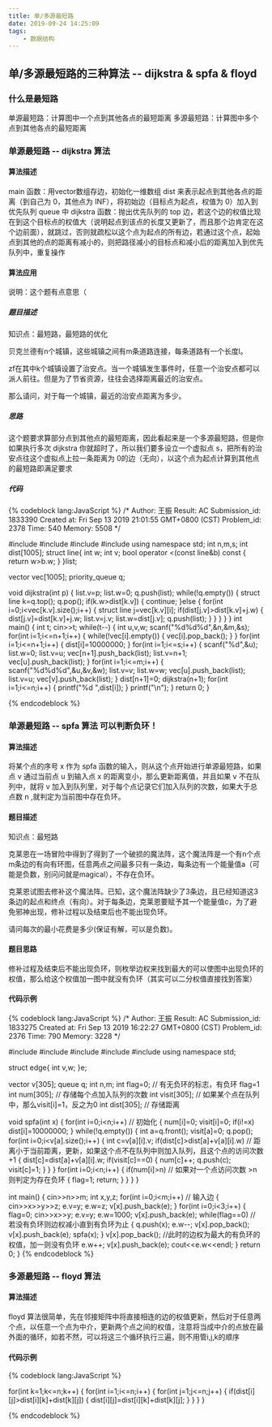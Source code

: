```yaml
---
title: 单/多源最短路
date: 2019-09-24 14:25:09
tags:
    - 数据结构
---
```


## 单/多源最短路的三种算法 -- dijkstra & spfa & floyd

### 什么是最短路

单源最短路：计算图中一个点到其他各点的最短距离
多源最短路：计算图中多个点到其他各点的最短距离

### 单源最短路 -- dijkstra 算法

#### 算法描述

main 函数：用vector数组存边，初始化一维数组 dist 来表示起点到其他各点的距离（到自己为 0，其他点为 INF），将初始边（目标点为起点，权值为 0）加入到优先队列 queue 中
dijkstra 函数：抛出优先队列的 top 边，若这个边的权值比现在到这个目标点的权值大（说明起点到该点的长度又更新了，而且那个边肯定在这个边前面），就跳过，否则就疏松以这个点为起点的所有边，若通过这个点，起始点到其他的点的距离有减小的，则把路径减小的目标点和减小后的距离加入到优先队列中，重复操作
<!--more-->
#### 算法应用

说明：这个题有点意思（

##### 题目描述
知识点：最短路，最短路的优化

贝克兰德有n个城镇，这些城镇之间有m条道路连接，每条道路有一个长度l。

zf在其中k个城镇设置了治安点。当一个城镇发生事件时，任意一个治安点都可以派人前往。但是为了节省资源，往往会选择距离最近的治安点。

那么请问，对于每一个城镇，最近的治安点距离为多少。

##### 思路

这个题要求算部分点到其他点的最短距离，因此看起来是一个多源最短路，但是你如果执行多次 dijkstra 你就超时了，所以我们要多设立一个虚拟点 s，把所有的治安点往这个虚拟点上拉一条距离为 0的边（无向），以这个点为起点计算到其他点的最短路即满足要求

##### 代码

{% codeblock lang:JavaScript %}
/* 
 Author: 王振
 Result: AC	Submission_id: 1833390
 Created at: Fri Sep 13 2019 21:01:55 GMT+0800 (CST)
 Problem_id: 2378	Time: 540	Memory: 5508
*/

#include <iostream>
#include <queue>
#include <vector>
#include <algorithm>
using namespace std;
int n,m,s;
int dist[1005];
struct line{
    int w;
    int v;
    bool operator <(const line&b) const
    {
    	return w>b.w;
	}
}list;

vector <line> vec[1005];
priority_queue <line> q;

void dijkstra(int p)
{
	list.v=p;
	list.w=0;
	q.push(list);
	while(!q.empty())
	{
		struct line k=q.top();
		q.pop();
		if(k.w>dist[k.v])
		{
			continue;
		}else
		{
			for(int i=0;i<vec[k.v].size();i++)
			{
				struct line j=vec[k.v][i];
				if(dist[j.v]>dist[k.v]+j.w)
				{
					dist[j.v]=dist[k.v]+j.w;
					list.v=j.v;
					list.w=dist[j.v];
					q.push(list);
				}
			}
		}
	}
}
int main()
{
	int t;
	cin>>t;
	while(t--)
	{
		int u,v,w;
		scanf("%d%d%d",&n,&m,&s);
		for(int i=1;i<=n+1;i++)
		{
			while(!vec[i].empty())
			{
				vec[i].pop_back();
			}
		}
		for(int i=1;i<=n+1;i++)
		{
			dist[i]=10000000;
		}
		for(int i=1;i<=s;i++)
		{
			scanf("%d",&u);
			list.w=0;
			list.v=u;
			vec[n+1].push_back(list);
			list.v=n+1;
			vec[u].push_back(list);
		}
		for(int i=1;i<=m;i++)
		{
			scanf("%d%d%d",&u,&v,&w);
			list.v=v;
			list.w=w;
			vec[u].push_back(list);
			list.v=u;
			vec[v].push_back(list);
		}
		dist[n+1]=0;
		dijkstra(n+1);
		for(int i=1;i<=n;i++)
		{
			printf("%d ",dist[i]);
		}
		printf("\n");
	}
	return 0;
}

{% endcodeblock %}

### 单源最短路 -- spfa 算法  可以判断负环！

#### 算法描述

将某个点的序号 x 作为 spfa 函数的输入，则从这个点开始进行单源最短路，如果点 v 通过当前点 u 到输入点 x 的距离变小，那么更新距离值，并且如果 v 不在队列中，就将 v 加入到队列里，对于每个点记录它们加入队列的次数，如果大于总点数 n ,就判定为当前图中存在负环。

#### 题目描述

知识点：最短路

克莱恩在一场冒险中得到了得到了一个破损的魔法阵，这个魔法阵是一个有n个点m条边的有向有环图，任意两点之间最多只有一条边，每条边有一个能量值a（可能是负数，别问问就是magical），不存在负环。

克莱恩试图去修补这个魔法阵。已知，这个魔法阵缺少了3条边，且已经知道这3条边的起点和终点（有向）。对于每条边，克莱恩要赋予其一个能量值c，为了避免邪神出现，修补过程以及结束后也不能出现负环。

请问每次的最小花费是多少(保证有解，可以是负数)。

#### 题目思路

修补过程及结束后不能出现负环，则枚举边权来找到最大的可以使图中出现负环的权值，那么给这个权值加一图中就没有负环（其实可以二分权值直接找到答案）

#### 代码示例

{% codeblock lang:JavaScript %}
/* 
 Author: 王振
 Result: AC	Submission_id: 1833275
 Created at: Fri Sep 13 2019 16:22:27 GMT+0800 (CST)
 Problem_id: 2376	Time: 790	Memory: 3228
*/

#include <iostream>
#include <queue>
#include <algorithm>
#include <vector>
#include <cmath>
using namespace std;

struct edge{
	int v,w;
}e;

vector <edge> v[305];
queue <int> q;
int n,m;
int flag=0;                // 有无负环的标志，有负环 flag=1 
int num[305];              // 存储每个点加入队列的次数 
int visit[305];			   // 如果某个点在队列中，那么visit[i]=1，反之为0 
int dist[305];			   // 存储距离 

void spfa(int x)
{
	for(int i=0;i<n;i++)          // 初始化 
	{
		num[i]=0;
		visit[i]=0;
		if(i!=x) dist[i]=10000000;
	}
	while(!q.empty())
	{
		int a=q.front();
		visit[a]=0;
		q.pop();
		for(int i=0;i<v[a].size();i++)
		{
			int c=v[a][i].v;
			if(dist[c]>dist[a]+v[a][i].w)    // 距离小于当前距离，更新，如果这个点不在队列中则加入队列，且这个点的访问次数+1 
			{
				dist[c]=dist[a]+v[a][i].w;
				if(visit[c]==0)
				{
					num[c]++; 
					q.push(c);
					visit[c]=1;
				}
			}
		}
		for(int i=0;i<n;i++)
		{
			if(num[i]>n)            // 如果对一个点访问次数 >n 则判定为存在负环 
			{
				flag=1;
				return;
			}
		}
	}
}

int main()
{
	cin>>n>>m;
	int x,y,z;
	for(int i=0;i<m;i++)         // 输入边 
	{
		cin>>x>>y>>z;
		e.v=y;
		e.w=z;
		v[x].push_back(e);
	}
	for(int i=0;i<3;i++)
	{
		flag=0;
		cin>>x>>y;
		e.v=y;
		e.w=1000;
		v[x].push_back(e);
		while(flag==0)        // 若没有负环则边权减小直到有负环为止
		{
			q.push(x);
			e.w--;
			v[x].pop_back();
			v[x].push_back(e);
			spfa(x);
		}
		v[x].pop_back();      //此时的边权为最大的有负环的权值，加一则没有负环
		e.w++;
		v[x].push_back(e);
		cout<<e.w<<endl;
	}
	return 0;
}
{% endcodeblock %}

### 多源最短路 -- floyd 算法

#### 算法描述

floyd 算法很简单，先在邻接矩阵中将直接相连的边的权值更新，然后对于任意两个点，以任意一个点为中介，更新两个点之间的权值，注意将当成中介的点放在最外面的循环，如若不然，可以将这三个循环执行三遍，则不用管i,j,k的顺序

#### 代码示例

{% codeblock lang:JavaScript %}

for(int k=1;k<=n;k++)
{
	for(int i=1;i<=n;i++)
	{
		for(int j=1;j<=n;j++)
		{
			if(dist[i][j]>dist[i][k]+dist[k][j])
			{
				dist[i][j]=dist[i][k]+dist[k][j];
			}
		}
	}
}

{% endcodeblock %}